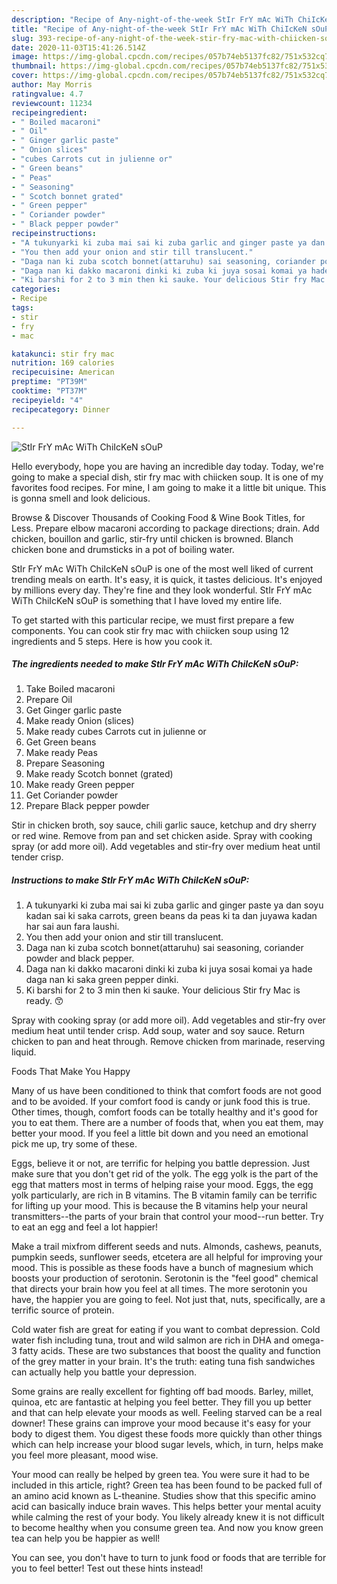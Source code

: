 ```yaml
---
description: "Recipe of Any-night-of-the-week StIr FrY mAc WiTh ChiIcKeN sOuP"
title: "Recipe of Any-night-of-the-week StIr FrY mAc WiTh ChiIcKeN sOuP"
slug: 393-recipe-of-any-night-of-the-week-stir-fry-mac-with-chiicken-soup
date: 2020-11-03T15:41:26.514Z
image: https://img-global.cpcdn.com/recipes/057b74eb5137fc82/751x532cq70/stir-fry-mac-with-chiicken-soup-recipe-main-photo.jpg
thumbnail: https://img-global.cpcdn.com/recipes/057b74eb5137fc82/751x532cq70/stir-fry-mac-with-chiicken-soup-recipe-main-photo.jpg
cover: https://img-global.cpcdn.com/recipes/057b74eb5137fc82/751x532cq70/stir-fry-mac-with-chiicken-soup-recipe-main-photo.jpg
author: May Morris
ratingvalue: 4.7
reviewcount: 11234
recipeingredient:
- " Boiled macaroni"
- " Oil"
- " Ginger garlic paste"
- " Onion slices"
- "cubes Carrots cut in julienne or"
- " Green beans"
- " Peas"
- " Seasoning"
- " Scotch bonnet grated"
- " Green pepper"
- " Coriander powder"
- " Black pepper powder"
recipeinstructions:
- "A tukunyarki ki zuba mai sai ki zuba garlic and ginger paste ya dan soyu kadan sai ki saka carrots, green beans da peas ki ta dan juyawa kadan har sai aun fara laushi."
- "You then add your onion and stir till translucent."
- "Daga nan ki zuba scotch bonnet(attaruhu) sai seasoning, coriander powder and black pepper."
- "Daga nan ki dakko macaroni dinki ki zuba ki juya sosai komai ya hade daga nan ki saka green pepper dinki."
- "Ki barshi for 2 to 3 min then ki sauke. Your delicious Stir fry Mac is ready. 😙"
categories:
- Recipe
tags:
- stir
- fry
- mac

katakunci: stir fry mac 
nutrition: 169 calories
recipecuisine: American
preptime: "PT39M"
cooktime: "PT37M"
recipeyield: "4"
recipecategory: Dinner

---
```



![StIr FrY mAc WiTh ChiIcKeN sOuP](https://img-global.cpcdn.com/recipes/057b74eb5137fc82/751x532cq70/stir-fry-mac-with-chiicken-soup-recipe-main-photo.jpg)

Hello everybody, hope you are having an incredible day today. Today, we're going to make a special dish, stir fry mac with chiicken soup. It is one of my favorites food recipes. For mine, I am going to make it a little bit unique. This is gonna smell and look delicious.

Browse &amp; Discover Thousands of Cooking Food &amp; Wine Book Titles, for Less. Prepare elbow macaroni according to package directions; drain. Add chicken, bouillon and garlic, stir-fry until chicken is browned. Blanch chicken bone and drumsticks in a pot of boiling water.

StIr FrY mAc WiTh ChiIcKeN sOuP is one of the most well liked of current trending meals on earth. It's easy, it is quick, it tastes delicious. It's enjoyed by millions every day. They're fine and they look wonderful. StIr FrY mAc WiTh ChiIcKeN sOuP is something that I have loved my entire life.


To get started with this particular recipe, we must first prepare a few components. You can cook stir fry mac with chiicken soup using 12 ingredients and 5 steps. Here is how you cook it.

<!--inarticleads1-->

##### The ingredients needed to make StIr FrY mAc WiTh ChiIcKeN sOuP:

1. Take  Boiled macaroni
1. Prepare  Oil
1. Get  Ginger garlic paste
1. Make ready  Onion (slices)
1. Make ready cubes Carrots cut in julienne or
1. Get  Green beans
1. Make ready  Peas
1. Prepare  Seasoning
1. Make ready  Scotch bonnet (grated)
1. Make ready  Green pepper
1. Get  Coriander powder
1. Prepare  Black pepper powder


Stir in chicken broth, soy sauce, chili garlic sauce, ketchup and dry sherry or red wine. Remove from pan and set chicken aside. Spray with cooking spray (or add more oil). Add vegetables and stir-fry over medium heat until tender crisp. 

<!--inarticleads2-->

##### Instructions to make StIr FrY mAc WiTh ChiIcKeN sOuP:

1. A tukunyarki ki zuba mai sai ki zuba garlic and ginger paste ya dan soyu kadan sai ki saka carrots, green beans da peas ki ta dan juyawa kadan har sai aun fara laushi.
1. You then add your onion and stir till translucent.
1. Daga nan ki zuba scotch bonnet(attaruhu) sai seasoning, coriander powder and black pepper.
1. Daga nan ki dakko macaroni dinki ki zuba ki juya sosai komai ya hade daga nan ki saka green pepper dinki.
1. Ki barshi for 2 to 3 min then ki sauke. Your delicious Stir fry Mac is ready. 😙


Spray with cooking spray (or add more oil). Add vegetables and stir-fry over medium heat until tender crisp. Add soup, water and soy sauce. Return chicken to pan and heat through. Remove chicken from marinade, reserving liquid. 

Foods That Make You Happy


Many of us have been conditioned to think that comfort foods are not good and to be avoided. If your comfort food is candy or junk food this is true. Other times, though, comfort foods can be totally healthy and it's good for you to eat them. There are a number of foods that, when you eat them, may better your mood. If you feel a little bit down and you need an emotional pick me up, try some of these.

Eggs, believe it or not, are terrific for helping you battle depression. Just make sure that you don't get rid of the yolk. The egg yolk is the part of the egg that matters most in terms of helping raise your mood. Eggs, the egg yolk particularly, are rich in B vitamins. The B vitamin family can be terrific for lifting up your mood. This is because the B vitamins help your neural transmitters--the parts of your brain that control your mood--run better. Try to eat an egg and feel a lot happier!

Make a trail mixfrom different seeds and nuts. Almonds, cashews, peanuts, pumpkin seeds, sunflower seeds, etcetera are all helpful for improving your mood. This is possible as these foods have a bunch of magnesium which boosts your production of serotonin. Serotonin is the "feel good" chemical that directs your brain how you feel at all times. The more serotonin you have, the happier you are going to feel. Not just that, nuts, specifically, are a terrific source of protein.

Cold water fish are great for eating if you want to combat depression. Cold water fish including tuna, trout and wild salmon are rich in DHA and omega-3 fatty acids. These are two substances that boost the quality and function of the grey matter in your brain. It's the truth: eating tuna fish sandwiches can actually help you battle your depression. 

Some grains are really excellent for fighting off bad moods. Barley, millet, quinoa, etc are fantastic at helping you feel better. They fill you up better and that can help elevate your moods as well. Feeling starved can be a real downer! These grains can improve your mood because it's easy for your body to digest them. You digest these foods more quickly than other things which can help increase your blood sugar levels, which, in turn, helps make you feel more pleasant, mood wise.

Your mood can really be helped by green tea. You were sure it had to be included in this article, right? Green tea has been found to be packed full of an amino acid known as L-theanine. Studies show that this specific amino acid can basically induce brain waves. This helps better your mental acuity while calming the rest of your body. You likely already knew it is not difficult to become healthy when you consume green tea. And now you know green tea can help you be happier as well!

You can see, you don't have to turn to junk food or foods that are terrible for you to feel better! Test out  these hints  instead!


